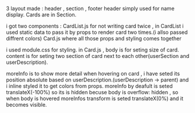 3 layout made : header , section , footer
header simply used for name display.
Cards are in Section.

i got two components : CardList.js for not writing card twice , in CardList i used static data to pass it by props to render card two times.(i allso passed diffrent colors)
Card.js where all those props and styling comes together

i used module.css for styling.
in Card.js , body is for seting size of card.
content is for seting two section of card next to each other(userSection and userDescription).

moreInfo is to show more detail when hovering on card , i have seted its position absolute based on userDescription.(userDescription -> parent)
and i inline styled it to get colors from props.
moreInfo by deafult is seted translateX(-100%) so its is hidden becuse body is overflow: hidden , so when body is hovered moreInfos transform is seted translateX(0%) and it becomes visible.



